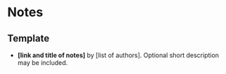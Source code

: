 # Notes

## Template

  - **[link and title of notes]** by [list of authors].
    Optional short description may be included.
